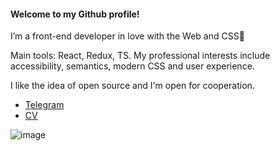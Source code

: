 #### Welcome to my Github profile!

I’m a front-end developer in love with the Web and CSS🖤

Main tools: React, Redux, TS. My professional interests include accessibility, semantics, modern CSS and user experience. 

I like the idea of open source and I'm open for cooperation.
- [Telegram](https://t.me/winter_song)
- [CV](https://starkovsergey.github.io/StarkovSergey)

![image](https://www.codewars.com/users/StarkovSergey/badges/micro?theme=light)
